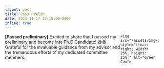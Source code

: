 ```yaml
---
layout: post
title: Pass Prelim
date: 2023-11-17 13:15:00-0400
inline: true
---
```



<p>
    <span style="float: left; width: 75%;">
        <strong>[Passed preliminary]</strong> Excited to share that I passed my preliminary and become into Ph.D Candidate! 😆😆 Grateful for the invaluable guidance from my advisor and the tremendous efforts of my dedicated committee members. 
    </span>

    <img src="/assets/img/news/greencow.gif" style="float: right; width: 25%; height: 25%;" alt="Green Cow">
</p>